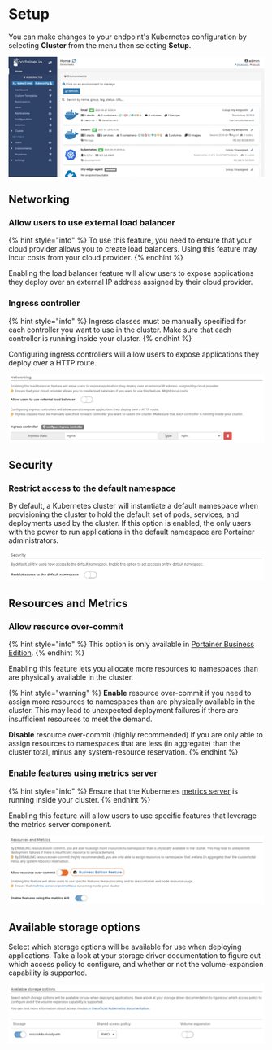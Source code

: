 # Setup

You can make changes to your endpoint's Kubernetes configuration by selecting **Cluster** from the menu then selecting **Setup**.

![](../../../.gitbook/assets/2.9-cluster-setup-1.gif)

## Networking

### Allow users to use external load balancer

{% hint style="info" %}
To use this feature, you need to ensure that your cloud provider allows you to create load balancers. Using this feature may incur costs from your cloud provider.
{% endhint %}

Enabling the load balancer feature will allow users to expose applications they deploy over an external IP address assigned by their cloud provider.

### Ingress controller

{% hint style="info" %}
Ingress classes must be manually specified for each controller you want to use in the cluster. Make sure that each controller is running inside your cluster.
{% endhint %}

Configuring ingress controllers will allow users to expose applications they deploy over a HTTP route.

![](../../../.gitbook/assets/cluster-setup-2.png)

## Security

### Restrict access to the default namespace

By default, a Kubernetes cluster will instantiate a default namespace when provisioning the cluster to hold the default set of pods, services, and deployments used by the cluster. If this option is enabled, the only users with the power to run applications in the default namespace are Portainer administrators.

![](../../../.gitbook/assets/2.9-k8s-cluster-setup-3.png)

## Resources and Metrics

### Allow resource over-commit

{% hint style="info" %}
This option is only available in [Portainer Business Edition](https://www.portainer.io/business-upsell?from=k8s-setup-default).
{% endhint %}

Enabling this feature lets you allocate more resources to namespaces than are physically available in the cluster.

{% hint style="warning" %}
&#x20;**Enable** resource over-commit if you need to assign more resources to namespaces than are physically available in the cluster. This may lead to unexpected deployment failures if there are insufficient resources to meet the demand.

**Disable** resource over-commit (highly recommended) if you are only able to assign resources to namespaces that are less (in aggregate) than the cluster total, minus any system-resource reservation.
{% endhint %}

### Enable features using metrics server

{% hint style="info" %}
&#x20;Ensure that the Kubernetes [metrics server](https://kubernetes.io/docs/tasks/debug-application-cluster/resource-metrics-pipeline/#metrics-server) is running inside your cluster.
{% endhint %}

Enabling this feature will allow users to use specific features that leverage the metrics server component.

![](../../../.gitbook/assets/2.9.1-cluster-setup-4.png)

## Available storage options

Select which storage options will be available for use when deploying applications. Take a look at your storage driver documentation to figure out which access policy to configure, and whether or not the volume-expansion capability is supported.

![](../../../.gitbook/assets/cluster-setup-5.png)
